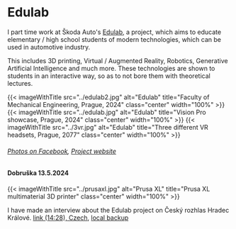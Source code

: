 # Edulab

I part time work at Škoda Auto's [Edulab](https://skodaauto-edulab.cz/), a project, which aims to educate elementary / high school students of modern technologies, which can be used in automotive industry.

This includes 3D printing, Virtual / Augmented Reality, Robotics, Generative Artificial Intelligence and much more. These technologies are shown to students in an interactive way, so as to not bore them with theoretical lectures.

{{< imageWithTitle src="../edulab2.jpg" alt="Edulab" title="Faculty of Mechanical Engineering, Prague, 2024" class="center" width="100%" >}}
{{< imageWithTitle src="../edulab.jpg" alt="Edulab" title="Vision Pro showcase, Prague, 2024" class="center" width="100%" >}}
{{< imageWithTitle src="../3vr.jpg" alt="Edulab" title="Three different VR headsets, Prague, 2077" class="center" width="100%" >}}

###### [Photos on Facebook](https://www.facebook.com/Strojarna.cz/posts/pfbid0329xnZqJn75Jvz6CnJSw37geQe4eN8Xf47igoKmdhHJm6nXELJiNznxeoiGbxauCJl), [Project website](https://skodaauto-edulab.cz/)

#### Dobruška 13.5.2024

{{< imageWithTitle src="../prusaxl.jpg" alt="Prusa XL" title="Prusa XL multimaterial 3D printer" class="center" width="100%" >}}

I have made an interview about the Edulab project on Český rozhlas Hradec Králové. [link (14:28), Czech](https://program.rozhlas.cz/zaznamy#/hradec/36/2024-05-20), [local backup](../dobruska.mp3)